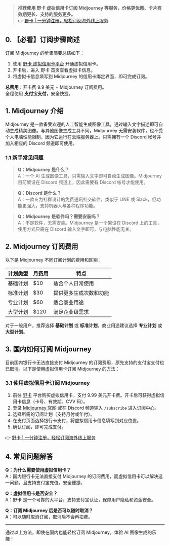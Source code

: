 > **推荐使用 野卡 虚拟信用卡订阅 Midjourney 等服务，价格更优惠、卡片有效期更长、支持的服务更多。**  
> 👉 [野卡 | 一分钟注册，轻松订阅海外线上服务](https://bit.ly/bewildcard)

## 0. 【必看】订阅步骤简述

订阅 Midjourney 的步骤简要总结如下：

1. 使用 [野卡 虚拟信用卡平台](https://bit.ly/bewildcard) 开通虚拟信用卡。  
2. 开卡后，进入 野卡 首页查看虚拟卡信息。  
3. 将虚拟卡信息填写到 Midjourney 的信用卡绑定界面，即可完成订阅。

**总费用**：开卡费 9.9 美元 + Midjourney 订阅费用。  
全程使用 **支付宝支付**，安全快捷。

## 1. Midjourney 介绍

Midjourney 是一款备受欢迎的人工智能生成图像工具，通过输入文字描述即可自动生成精美图像。与其他图像生成工具不同，Midjourney 无需安装软件，也不受个人电脑性能限制，因为它运行在云端服务器上。只需拥有一个 Discord 帐号并加入相应的 Discord 频道即可使用。

### 1.1 新手常见问题

> **Q：Midjourney 是什么？**  
> A：一个 AI 生成图像工具，只需输入文字即可自动生成图像。Midjourney 目前架设在 Discord 频道上，因此需要有 Discord 帐号才能使用。  

> **Q：Discord 是什么？**  
> A：一款专为社群设计的免费通讯社交软件，类似于 LINE 或 Slack，但功能更强大，支持机器人与各种程序功能。  

> **Q：Midjourney 是软件吗？需要安装吗？**  
> A：不是软件，无需安装。Midjourney 是一个架设在 Discord 上的工具，使用方式只需在 Discord 输入文字即可，与电脑性能无关。

## 2. Midjourney 订阅费用

以下是 Midjourney 不同订阅计划的费用和区别：

| 计划类型   | 月费用 | 特点                     |
|------------|--------|--------------------------|
| 基础计划   | $10    | 适合个人日常使用         |
| 标准计划   | $30    | 提供更多生成次数和功能   |
| 专业计划   | $60    | 适合商业用途             |
| 大型计划   | $120   | 满足企业级需求           |

对于一般用户，推荐选择 **基础计划** 或 **标准计划**。商业用途建议选择 **专业计划** 或 **大型计划**。

## 3. 国内如何订阅 Midjourney

目前国内银行卡无法直接支付 Midjourney 的订阅费用，原先支持的支付宝支付也已取消。以下是使用虚拟信用卡订阅 Midjourney 的方法：

### 3.1 使用虚拟信用卡订阅 Midjourney

1. 前往 [野卡](https://bit.ly/bewildcard) 平台购买虚拟信用卡，支付 9.99 美元开卡费。开卡后可获得虚拟信用卡信息（卡号、有效期、CVV 码）。  
2. 登录 [Midjourney 官网](https://www.midjourney.com/explore) 或在 Discord 频道输入 `/subscribe` 进入订阅中心。  
3. 选择所需的订阅计划（支持月付或年付）。  
4. 在支付页面选择银行卡支付，将虚拟信用卡信息填写到对应位置。  
5. 确认订阅，即可完成支付。

👉 [野卡 | 一分钟注册，轻松订阅海外线上服务](https://bit.ly/bewildcard)

## 4. 常见问题解答

**Q：为什么需要使用虚拟信用卡？**  
A：国内银行卡无法直接支付 Midjourney 的订阅费用，而虚拟信用卡可以解决这一问题，且支持支付宝充值，安全便捷。

**Q：虚拟信用卡是否安全？**  
A：野卡 是一个可靠的大平台，支持支付宝认证，保障用户隐私和资金安全。

**Q：订阅 Midjourney 后是否可以随时取消？**  
A：可以随时取消订阅，取消后不会再扣费。

---

通过以上方法，即使在国内也能轻松订阅 Midjourney，体验 AI 图像生成的乐趣！